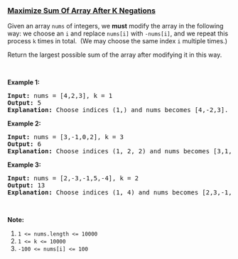 ### [Maximize Sum Of Array After K Negations](https://leetcode.com/problems/maximize-sum-of-array-after-k-negations)

<p>Given an array <code>nums</code> of integers, we <strong>must</strong>&nbsp;modify the array in the following way: we choose an <code>i</code>&nbsp;and replace&nbsp;<code>nums[i]</code> with <code>-nums[i]</code>, and we repeat this process <code>k</code> times in total.&nbsp; (We may choose the same index <code>i</code> multiple times.)</p>

<p>Return the largest possible sum of the array after modifying it in this way.</p>

<p>&nbsp;</p>

<p><strong>Example 1:</strong></p>

<pre>
<strong>Input: </strong>nums = <span id="example-input-1-1">[4,2,3]</span>, k = <span id="example-input-1-2">1</span>
<strong>Output: </strong><span id="example-output-1">5
<strong>Explanation: </strong>Choose indices (1,) and nums becomes [4,-2,3].</span>
</pre>

<div>
<p><strong>Example 2:</strong></p>

<pre>
<strong>Input: </strong>nums = <span id="example-input-2-1">[3,-1,0,2]</span>, k = <span id="example-input-2-2">3</span>
<strong>Output: </strong>6
<span id="example-output-1"><strong>Explanation: </strong>Choose indices (1, 2, 2) and nums becomes [3,1,0,2].</span>
</pre>

<div>
<p><strong>Example 3:</strong></p>

<pre>
<strong>Input: </strong>nums = <span id="example-input-3-1">[2,-3,-1,5,-4]</span>, k = <span id="example-input-3-2">2</span>
<strong>Output: </strong><span id="example-output-3">13
</span><span id="example-output-1"><strong>Explanation: </strong>Choose indices (1, 4) and nums becomes [2,3,-1,5,4].</span>
</pre>
</div>
</div>

<p>&nbsp;</p>

<p><strong>Note:</strong></p>

<ol>
	<li><code>1 &lt;= nums.length &lt;= 10000</code></li>
	<li><code>1 &lt;= k &lt;= 10000</code></li>
	<li><code>-100 &lt;= nums[i] &lt;= 100</code></li>
</ol>
